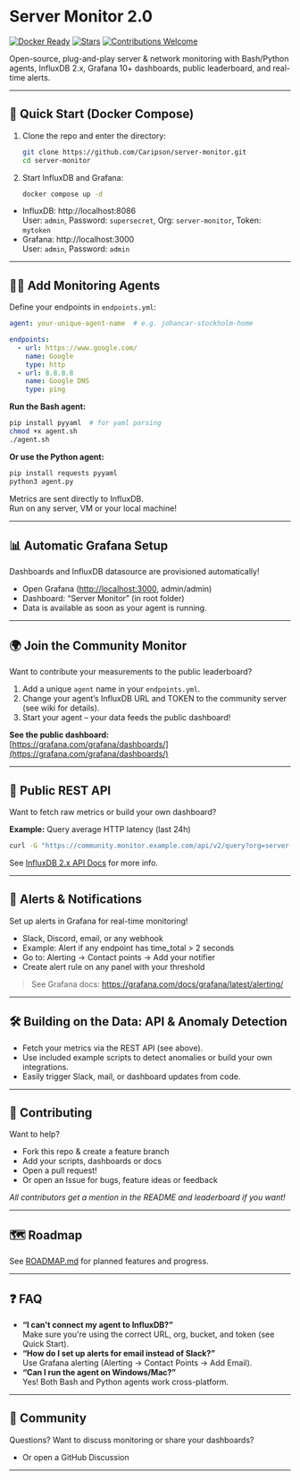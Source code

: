 # Server Monitor 2.0


[![Docker Ready](https://img.shields.io/badge/docker-ready-blue.svg)]()
[![Stars](https://img.shields.io/github/stars/Caripson/server-monitor)]()
[![Contributions Welcome](https://img.shields.io/badge/contributions-welcome-brightgreen.svg)]()

Open-source, plug-and-play server & network monitoring with Bash/Python agents, InfluxDB 2.x, Grafana 10+ dashboards, public leaderboard, and real-time alerts.

---

## 🚀 Quick Start (Docker Compose)

1. Clone the repo and enter the directory:
    ```bash
    git clone https://github.com/Caripson/server-monitor.git
    cd server-monitor
    ```

2. Start InfluxDB and Grafana:
    ```bash
    docker compose up -d
    ```

- InfluxDB: http://localhost:8086  
  User: `admin`, Password: `supersecret`, Org: `server-monitor`, Token: `mytoken`
- Grafana: http://localhost:3000  
  User: `admin`, Password: `admin`

---

## 🕵️‍♂️ Add Monitoring Agents

Define your endpoints in `endpoints.yml`:

```yaml
agent: your-unique-agent-name  # e.g. johancar-stockholm-home

endpoints:
  - url: https://www.google.com/
    name: Google
    type: http
  - url: 8.8.8.8
    name: Google DNS
    type: ping
```

**Run the Bash agent:**
```bash
pip install pyyaml  # for yaml parsing
chmod +x agent.sh
./agent.sh
```

**Or use the Python agent:**
```bash
pip install requests pyyaml
python3 agent.py
```

Metrics are sent directly to InfluxDB.  
Run on any server, VM or your local machine!

---

## 📊 Automatic Grafana Setup

Dashboards and InfluxDB datasource are provisioned automatically!

- Open Grafana ([http://localhost:3000](http://localhost:3000), admin/admin)
- Dashboard: “Server Monitor” (in root folder)
- Data is available as soon as your agent is running.

---

## 🌍 Join the Community Monitor

Want to contribute your measurements to the public leaderboard?

1. Add a unique `agent` name in your `endpoints.yml`.
2. Change your agent’s InfluxDB URL and TOKEN to the community server (see wiki for details).
3. Start your agent – your data feeds the public dashboard!

**See the public dashboard:**  
[https://grafana.com/grafana/dashboards/](https://grafana.com/grafana/dashboards/)

---

## 📡 Public REST API

Want to fetch raw metrics or build your own dashboard?

**Example:** Query average HTTP latency (last 24h)
```bash
curl -G "https://community.monitor.example.com/api/v2/query?org=server-monitor"   -H "Authorization: Token YOUR_PUBLIC_TOKEN"   --data-urlencode 'query=from(bucket: "public") |> range(start: -24h) |> filter(fn: (r) => r._field == "time_total") |> group(columns:["agent"]) |> mean()'
```
See [InfluxDB 2.x API Docs](https://docs.influxdata.com/influxdb/v2.0/api/) for more info.

---

## 🚨 Alerts & Notifications

Set up alerts in Grafana for real-time monitoring!

- Slack, Discord, email, or any webhook
- Example: Alert if any endpoint has time_total > 2 seconds
- Go to: Alerting → Contact points → Add your notifier
- Create alert rule on any panel with your threshold

> See Grafana docs: https://grafana.com/docs/grafana/latest/alerting/

---

## 🛠️ Building on the Data: API & Anomaly Detection

- Fetch your metrics via the REST API (see above).
- Use included example scripts to detect anomalies or build your own integrations.
- Easily trigger Slack, mail, or dashboard updates from code.

---

## 🤝 Contributing

Want to help?  
- Fork this repo & create a feature branch  
- Add your scripts, dashboards or docs  
- Open a pull request!  
- Or open an Issue for bugs, feature ideas or feedback

*All contributors get a mention in the README and leaderboard if you want!*

---

## 🗺️ Roadmap

See [ROADMAP.md](./ROADMAP.md) for planned features and progress.

---

## ❓ FAQ

- **“I can't connect my agent to InfluxDB?”**  
  Make sure you're using the correct URL, org, bucket, and token (see Quick Start).
- **“How do I set up alerts for email instead of Slack?”**  
  Use Grafana alerting (Alerting → Contact Points → Add Email).
- **“Can I run the agent on Windows/Mac?”**  
  Yes! Both Bash and Python agents work cross-platform.

---

## 💬 Community

Questions? Want to discuss monitoring or share your dashboards?
- Or open a GitHub Discussion

---

